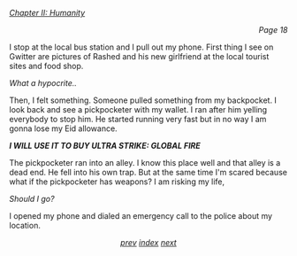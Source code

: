 <p><i><u>Chapter II: Humanity</u></i><p>
<p align="right"><i>Page 18</i></p>

I stop at the local bus station and I pull out my phone.
First thing I see on Gwitter are pictures of Rashed and
his new girlfriend at the local tourist sites and food shop.

*What a hypocrite..*

Then, I felt something. Someone pulled something from my
backpocket. I look back and see a pickpocketer with my
wallet. I ran after him yelling everybody to stop him. He
started running very fast but in no way I am gonna lose my
Eid allowance.

***I WILL USE IT TO BUY ULTRA STRIKE: GLOBAL FIRE***

The pickpocketer ran into an alley. I know this place well
and that alley is a dead end. He fell into his own trap. But
at the same time I'm scared because what if the pickpocketer
has weapons? I am risking my life,

*Should I go?*

I opened my phone and dialed an emergency call to the police
about my location.

<p align="center">
    <i>
        <a href="vol_1_page_17.html">prev</a>
        <a href="./index.html">index</a>
        <a href="vol_1_page_19.html">next</a>
    </i>
</p>
